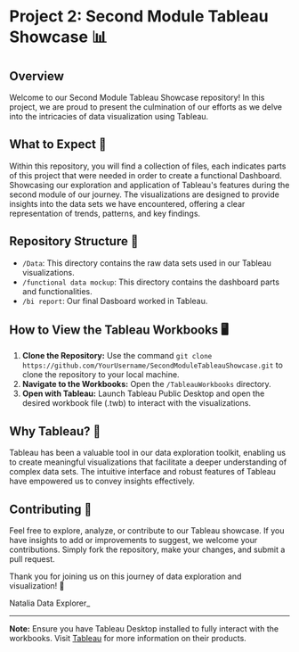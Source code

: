 
# Project 2: Second Module Tableau Showcase 📊

## Overview

Welcome to our Second Module Tableau Showcase repository! In this project, we are proud to present the culmination of our efforts as we delve into the intricacies of data visualization using Tableau.

## What to Expect 🚀

Within this repository, you will find a collection of files, each indicates parts of this project that were needed in order to create a functional Dashboard. Showcasing our exploration and application of Tableau's features during the second module of our journey. The visualizations are designed to provide insights into the data sets we have encountered, offering a clear representation of trends, patterns, and key findings.

## Repository Structure 📂

- `/Data`: This directory contains the raw data sets used in our Tableau visualizations.
- `/functional data mockup`: This directory contains the dashboard parts and functionalities.
- `/bi report`: Our final Dasboard worked in Tableau.
## How to View the Tableau Workbooks 🖥️

1. **Clone the Repository:** Use the command `git clone https://github.com/YourUsername/SecondModuleTableauShowcase.git` to clone the repository to your local machine.
2. **Navigate to the Workbooks:** Open the `/TableauWorkbooks` directory.
3. **Open with Tableau:** Launch Tableau Public Desktop and open the desired workbook file (.twb) to interact with the visualizations.

## Why Tableau? 🤔

Tableau has been a valuable tool in our data exploration toolkit, enabling us to create meaningful visualizations that facilitate a deeper understanding of complex data sets. The intuitive interface and robust features of Tableau have empowered us to convey insights effectively.

## Contributing 🤝

Feel free to explore, analyze, or contribute to our Tableau showcase. If you have insights to add or improvements to suggest, we welcome your contributions. Simply fork the repository, make your changes, and submit a pull request.

Thank you for joining us on this journey of data exploration and visualization! 🙌

Natalia
Data Explorer_

---

**Note:** Ensure you have Tableau Desktop installed to fully interact with the workbooks. Visit [Tableau](https://www.tableau.com/) for more information on their products.
